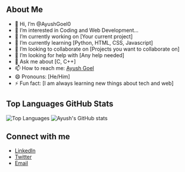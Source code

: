 ## About Me
- 👋 Hi, I’m @AyushGoel0
- 👀 I’m interested in Coding and Web Development...
- 🔭 I’m currently working on [Your current project]
- 🌱 I’m currently learning [Python, HTML, CSS, Javascript]
- 👯 I’m looking to collaborate on [Projects you want to collaborate on]
- 🤔 I’m looking for help with [Any help needed]
- 💬 Ask me about [C, C++]
- 📫 How to reach me: [Ayush Goel](aayushgoel524@gmail.com)
- 😄 Pronouns: [He/Him]
- ⚡ Fun fact: [I am always learning new things about tech and web]


## Top Languages                                                                                                         GitHub Stats
![Top Languages](https://github-readme-stats.vercel.app/api/top-langs/?username=AyushGoel0&layout=compact&theme=radical) ![Ayush's GitHub stats](https://github-readme-stats.vercel.app/api?username=AyushGoel0&show_icons=true&theme=radical)


## Connect with me
- [LinkedIn](https://www.linkedin.com/in/your-linkedin-profile)
- [Twitter](https://twitter.com/your-twitter-handle)
- [Email](mailto:your-email@example.com)
<!---
AyushGoel0/AyushGoel0 is a ✨ special ✨ repository because its `README.md` (this file) appears on your GitHub profile.
You can click the Preview link to take a look at your changes.
--->
